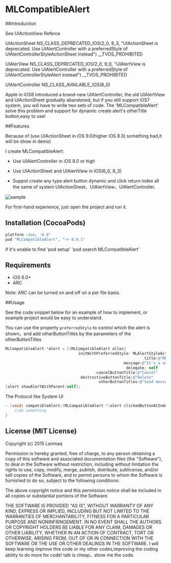 # MLCompatibleAlert

##introduction

 See UIActionView Referce

UIActionSheet    NS_CLASS_DEPRECATED_IOS(2_0, 8_3, "UIActionSheet is deprecated. Use UIAlertController with a preferredStyle of UIAlertControllerStyleActionSheet instead") __TVOS_PROHIBITED

 UIAlerView         NS_CLASS_DEPRECATED_IOS(2_0, 9_0, "UIAlertView is deprecated. Use UIAlertController with a preferredStyle of UIAlertControllerStyleAlert instead") __TVOS_PROHIBITED

 UIAlertController NS_CLASS_AVAILABLE_IOS(8_0)

 Apple in iOS8 introduced a brand-new UIAlertController, the old UIAlertView and UIActionSheet gradually abandoned, but if you still support iOS7 system, you will have to write two sets of code. The 'MLCompatibleAlert' solve this problem and support for dynamic create alert's otherTitle button,easy to use!

##Features

Because of (use UIActionSheet in iOS 9.0(higher iOS 8.3) something bad,it will be show in demo)

I create MLCompatibleAlert:

 - Use UIAlertController in iOS 8.0 or high

 - Use UIActionSheet and UIAlertView in IOS(6_0, 8_3)

 - Suppot create any type alert button dynamic and click return index all the same of system UIActionSheet、UIAlertView、UIAlertController.

![sample](https://raw.githubusercontent.com/Lanmaq/MLCompatibleAlert/master/Alert.git)

For first-hand experience, just open the project and run it.

## Installation (CocoaPods)

```ruby
platform :ios, '6.0'
pod "MLCompatibleAlert", "~> 0.0.1"
```
if it's unable to find
‘pod setup'
'pod search MLCompatibleAlert'

## Requirements

- iOS 6.0+
- ARC

Note: ARC can be turned on and off on a per file basis.

##Usage

See the code snippet below for an example of how to implement, or example project would be easy to understand.

You can use the property `preferredStyle` to control which the alert  is shown，and add otherButtonTitles by the parameters of the otherButtonTitles

```objective-c
MLCompatibleAlert *alert = [[MLCompatibleAlert alloc]
                                initWithPreferredStyle: MLAlertStyleActionSheet //MLAlertStyleAlert
                                                             title:@"MLAlertStyleActionSheet"
                                                    message:@"It's a actionSheet"
                                                     delegate: self
                                        cancelButtonTitle:@"Cancel"
                                 destructiveButtonTitle:@"Delete"
                                         otherButtonTitles:@"Send message",@"Send photo",nil];
[alert showAlertWithParent:self];

```

The Protocol like System UI

```objective-c
- (void) compatibleAlert:(MLCompatibleAlert *)alert clickedButtonAtIndex:(NSInteger)buttonIndex{
    //do something
}

```
## License (MIT License)
Copyright (c) 2015 Lanmaq

Permission is hereby granted, free of charge, to any person obtaining a copy
of this software and associated documentation files (the "Software"), to deal
in the Software without restriction, including without limitation the rights
to use, copy, modify, merge, publish, distribute, sublicense, and/or sell
copies of the Software, and to permit persons to whom the Software is
furnished to do so, subject to the following conditions:

The above copyright notice and this permission notice shall be included in
all copies or substantial portions of the Software.

THE SOFTWARE IS PROVIDED "AS IS", WITHOUT WARRANTY OF ANY KIND, EXPRESS OR
IMPLIED, INCLUDING BUT NOT LIMITED TO THE WARRANTIES OF MERCHANTABILITY,
FITNESS FOR A PARTICULAR PURPOSE AND NONINFRINGEMENT. IN NO EVENT SHALL THE
AUTHORS OR COPYRIGHT HOLDERS BE LIABLE FOR ANY CLAIM, DAMAGES OR OTHER
LIABILITY, WHETHER IN AN ACTION OF CONTRACT, TORT OR OTHERWISE, ARISING FROM,
OUT OF OR IN CONNECTION WITH THE SOFTWARE OR THE USE OR OTHER DEALINGS IN
THE SOFTWARE.
I will keep learning improve this code or my other codes,improving the coding ability to do more for code!  talk is cheap，show me the code.